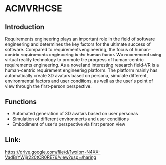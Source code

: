 # ACMVRHCSE
## Introduction
Requirements engineering plays an important role in the field of software engineering and determines the key factors for the ultimate success of software. Compared to requirements engineering, the focus of human-centric requirements engineering is the human factor. We    recommend using virtual reality technology to promote the progress of human-centric     requirements engineering. As a novel and interesting research field-VR is a human-centric requirement engineering platform. The platform mainly has automatically create 3D avatars based on persona, simulate different, environmental factors and user conditions, as well as the user's point of view through the first-person perspective.
## Functions
* Automated generation of 3D avatars based on user personas
* Simulation of different environments and user conditions
* Embodiment of user’s perspective via first person view
## Link:
https://drive.google.com/file/d/1wxibm-N4XX-VadBrYWjjr220tCR0RE76/view?usp=sharing
